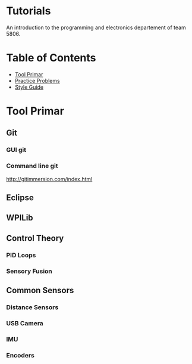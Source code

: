 # Tutorials

An introduction to the programming and electronics departement of team 5806.

# Table of Contents

* [Tool Primar](#tool-primar)
* [Practice Problems](#practice-problems)
* [Style Guide](#style-guide)

# Tool Primar

## Git

### GUI git

### Command line git

http://gitimmersion.com/index.html

## Eclipse

## WPILib

## Control Theory

### PID Loops

### Sensory Fusion

## Common Sensors

### Distance Sensors

### USB Camera

### IMU

### Encoders

